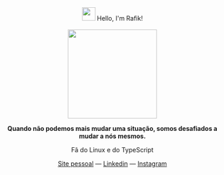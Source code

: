 <div align="center">
	<img src="https://media.giphy.com/media/hvRJCLFzcasrR4ia7z/giphy.gif" width="30px"> Hello, I'm Rafik!
	<br>
	<br>
	<img width="200" src="">
	<p><strong>Quando não podemos mais mudar uma situação, somos desafiados a mudar a nós mesmos.</strong></p>
	<p>Fã do Linux e do TypeScript </p>
	<div id="suggestions">
	<a href="https://rafikmoreira.dev.br">Site pessoal</a> —
	<a href="https://www.linkedin.com/in/rafikmoreira">Linkedin</a> —
	<a href="https://instagram.com/rafikmoreira">Instagram</a>
	</div>
</div>
